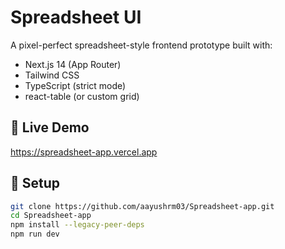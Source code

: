 # Spreadsheet UI

A pixel-perfect spreadsheet-style frontend prototype built with:

- Next.js 14 (App Router)
- Tailwind CSS
- TypeScript (strict mode)
- react-table (or custom grid)

## 🚀 Live Demo
https://spreadsheet-app.vercel.app

## 🧠 Setup

```bash
git clone https://github.com/aayushrm03/Spreadsheet-app.git
cd Spreadsheet-app
npm install --legacy-peer-deps
npm run dev
